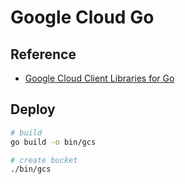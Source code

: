 # Google Cloud Go

## Reference
- [Google Cloud Client Libraries for Go](https://github.com/GoogleCloudPlatform/google-cloud-go)

## Deploy

```bash
# build
go build -o bin/gcs

# create bucket
./bin/gcs
```
